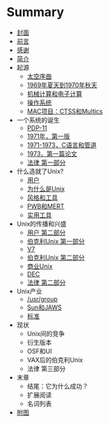 # Summary

* [封面](README.md)
* [前言](mix/0-Preface.md)
* [感谢](mix/1-Acknowledgements.md)
* [简介](mix/2-Introduction.md)
* 起源
    * [太空序曲](chapters/0-Prelude_to_Space.md)
    * [1969年夏天到1970年秋天](chapters/1-Summer_1969-Fall_1970.md)
    * [机械计算和电子计算](chapters/2-Calculating_and_Computing.md)
    * [操作系统](chapters/3-Operating_System.md)
    * [MAC项目：CTSS和Multics](chapters/4-Project_MAC_CTSS_and_Multics.md)
* 一个系统的诞生
    * [PDP-11](chapters/5-The_PDP_11.md)
    * [1971年，第一版](chapters/6-First_Edition_1971.md)
    * [1971-1973，C语言和管道](chapters/7-C_and_pipes_1971_to_1973.md)
    * [1973，第一篇论文](chapters/8-The_First_Paper_1973.md)
    * [法律 第一部分](chapters/9-The_Law_Part_I.md)
* 什么造就了Unix?
    * [用户](chapters/10-The_Users.md)
    * [为什么是Unix](chapters/11-Why_Unix.md)
    * [风格和工具](chapters/12-Style_and_Tools.md)
    * [PWB和MERT](chapters/13-PWB_and_MERT.md)
    * [实用工具](chapters/14-Utilities.md)
* Unix的传播和兴盛
    * [用户 第二部分](chapters/15-The_Users_Part_II.md)
    * [伯克利Unix 第一部分](chapters/16-Berkeley_Unix_Part_I.md)
    * [V7](chapters/17-Version_7.md)
    * [伯克利Unix 第二部分](chapters/18-Berkeley_Unix_Part_II.md)
    * [商业Unix](chapters/19-Commercial_Unix.md)
    * [DEC](chapters/20-DEC.md)
    * [法律 第二部分](chapters/21-The_Law_Part_II.md)
* Unix产业
    * [\/usr\/group](chapters/22-usr_group.md)
    * [Sun和JAWS](chapters/23-Sun_and_JAWS.md)
    * [标准](chapters/24-Standards.md)
* 现状
    * Unix间的竞争
    * 衍生版本
    * OSF和UI
    * VAX后的伯克利Unix
    * 法律 第三部分
* 末章
    * 结尾：它为什么成功？
    * 扩展阅读
    * 名词列表
* [附图](mix/3-Attached_Photos.md)
